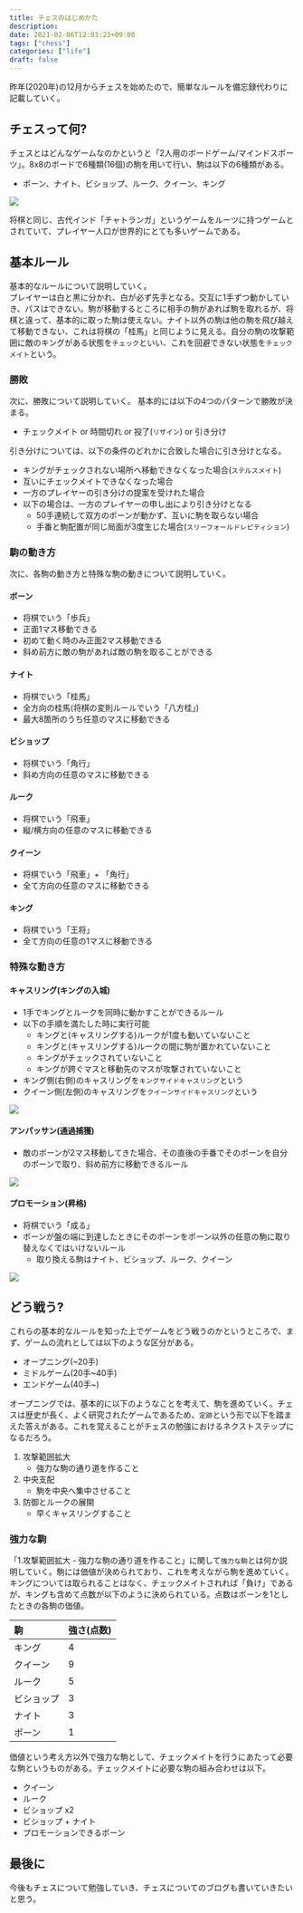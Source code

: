 ```yaml
---
title: チェスのはじめかた
description:
date: 2021-02-06T12:03:23+09:00
tags: ["chess"]
categories: ["life"]
draft: false
---
```


昨年(2020年)の12月からチェスを始めたので、簡単なルールを備忘録代わりに記載していく。

## チェスって何?

チェスとはどんなゲームなのかというと「2人用のボードゲーム/マインドスポーツ」。8x8のボードで6種類(16個)の駒を用いて行い、駒は以下の6種類がある。
* ポーン、ナイト、ビショップ、ルーク、クイーン、キング

![](./image1.png)

将棋と同じ、古代インド「チャトランガ」というゲームをルーツに持つゲームとされていて、プレイヤー人口が世界的にとても多いゲームである。

## 基本ルール

基本的なルールについて説明していく。<br>
プレイヤーは白と黒に分かれ、白が必ず先手となる。交互に1手ずつ動かしていき、パスはできない。駒が移動するところに相手の駒があれば駒を取れるが、将棋と違って、基本的に取った駒は使えない。ナイト以外の駒は他の駒を飛び越えて移動できない、これは将棋の「桂馬」と同じように見える。自分の駒の攻撃範囲に敵のキングがある状態を`チェック`といい、これを回避できない状態を`チェックメイト`という。

### 勝敗

次に、勝敗について説明していく。
基本的には以下の4つのパターンで勝敗が決まる。
* チェックメイト or 時間切れ or 投了(`リザイン`) or 引き分け

引き分けについては、以下の条件のどれかに合致した場合に引き分けとなる。
* キングがチェックされない場所へ移動できなくなった場合(`ステルスメイト`)
* 互いにチェックメイトできなくなった場合
* 一方のプレイヤーの引き分けの提案を受けれた場合
* 以下の場合は、一方のプレイヤーの申し出により引き分けとなる
  * 50手連続して双方のポーンが動かず、互いに駒を取らない場合
  * 手番と駒配置が同じ局面が3度生じた場合(`スリーフォールドレピティション`)

### 駒の動き方

次に、各駒の動き方と特殊な駒の動きについて説明していく。

#### ポーン

* 将棋でいう「歩兵」
* 正面1マス移動できる
* 初めて動く時のみ正面2マス移動できる
* 斜め前方に敵の駒があれば敵の駒を取ることができる

#### ナイト

* 将棋でいう「桂馬」
* 全方向の桂馬(将棋の変則ルールでいう「八方桂」)
* 最大8箇所のうち任意のマスに移動できる

#### ビショップ

* 将棋でいう「角行」
* 斜め方向の任意のマスに移動できる

#### ルーク

* 将棋でいう「飛車」
* 縦/横方向の任意のマスに移動できる

#### クイーン

* 将棋でいう「飛車」+ 「角行」
* 全て方向の任意のマスに移動できる

#### キング

* 将棋でいう「王将」
* 全て方向の任意の1マスに移動できる

### 特殊な動き方

#### キャスリング(キングの入城)

* 1手でキングとルークを同時に動かすことができるルール
* 以下の手順を満たした時に実行可能
  * キングと(キャスリングする)ルークが1度も動いていないこと
  * キングと(キャスリングする)ルークの間に駒が置かれていないこと
  * キングがチェックされていないこと
  * キングが跨ぐマスと移動先のマスが攻撃されていないこと
* キング側(右側)のキャスリングを`キングサイドキャスリング`という
* クイーン側(左側)のキャスリングを`クイーンサイドキャスリング`という

![](./image2.png)

#### アンパッサン(通過捕獲)

* 敵のポーンが2マス移動してきた場合、その直後の手番でそのポーンを自分のポーンで取り、斜め前方に移動できるルール

![](./image3.png)

#### プロモーション(昇格)

* 将棋でいう「成る」
* ポーンが盤の端に到達したときにそのポーンをポーン以外の任意の駒に取り替えなくてはいけないルール
  * 取り換える駒はナイト、ビショップ、ルーク、クイーン

![](./image4.png)

## どう戦う?

これらの基本的なルールを知った上でゲームをどう戦うのかというところで、まず、ゲームの流れとしては以下のような区分がある。
* オープニング(~20手)
* ミドルゲーム(20手~40手)
* エンドゲーム(40手~)

オープニングでは、基本的に以下のようなことを考えて、駒を進めていく。チェスは歴史が長く、よく研究されたゲームであるため、`定跡`という形で以下を踏まえた答えがある。これを覚えることがチェスの勉強におけるネクストステップになるだろう。

1. 攻撃範囲拡大
   * 強力な駒の通り道を作ること
1. 中央支配
   * 駒を中央へ集中させること
1. 防御とルークの展開
   * 早くキャスリングすること

### 強力な駒

「1.攻撃範囲拡大 - 強力な駒の通り道を作ること」に関して`強力な駒`とは何か説明していく。駒には価値が決められており、これを考えながら駒を進めていく。キングについては取られることはなく、チェックメイトされれば「負け」であるが、キングも含めて点数が以下のように決められている。点数はポーンを1としたときの各駒の価値。

| 駒 | 強さ(点数) |
|:-|:-|
| キング | 4 |
| クイーン | 9 |
| ルーク | 5 |
| ビショップ | 3 |
| ナイト | 3 |
| ポーン | 1 |

価値という考え方以外で強力な駒として、チェックメイトを行うにあたって必要な駒というものがある。チェックメイトに必要な駒の組み合わせは以下。
* クイーン
* ルーク
* ビショップ x2
* ビショップ + ナイト
* プロモーションできるポーン

## 最後に

今後もチェスについて勉強していき、チェスについてのブログも書いていきたいと思う。
